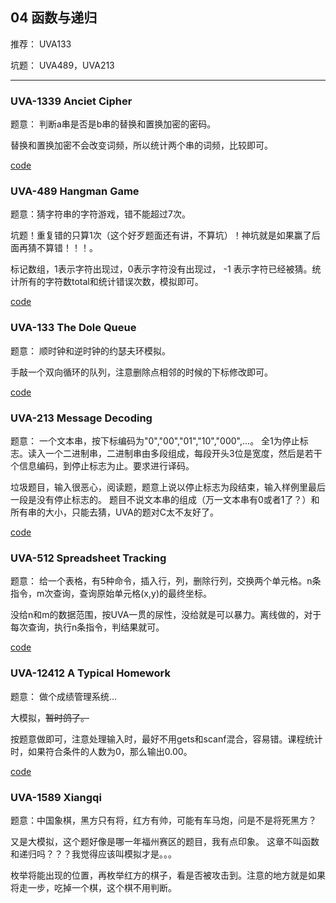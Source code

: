 ## 04 函数与递归

推荐： UVA133 

坑题： UVA489，UVA213

---

### UVA-1339 Anciet Cipher

题意： 判断a串是否是b串的替换和置换加密的密码。

替换和置换加密不会改变词频，所以统计两个串的词频，比较即可。

[code](./uva1339.cpp)


### UVA-489 Hangman Game

题意：猜字符串的字符游戏，错不能超过7次。

坑题！重复错的只算1次（这个好歹题面还有讲，不算坑）！神坑就是如果赢了后面再猜不算错！！！。

标记数组，1表示字符出现过，0表示字符没有出现过， -1 表示字符已经被猜。统计所有的字符数total和统计错误次数，模拟即可。

[code](./uva489.cpp)

### UVA-133 The Dole Queue

题意： 顺时钟和逆时钟的约瑟夫环模拟。

手敲一个双向循环的队列，注意删除点相邻的时候的下标修改即可。

[code](./uva133.cpp)


### UVA-213 Message Decoding 

题意： 一个文本串，按下标编码为"0","00","01","10","000",...。 全1为停止标志。读入一个二进制串，二进制串由多段组成，每段开头3位是宽度，然后是若干个信息编码，到停止标志为止。要求进行译码。

垃圾题目，输入很恶心，阅读题，题意上说以停止标志为段结束，输入样例里最后一段是没有停止标志的。
题目不说文本串的组成（万一文本串有0或者1了？）和所有串的大小，只能去猜，UVA的题对C太不友好了。

[code](./uva213.cpp)

### UVA-512 Spreadsheet Tracking

题意： 给一个表格，有5种命令，插入行，列，删除行列，交换两个单元格。n条指令，m次查询，查询原始单元格(x,y)的最终坐标。

没给n和m的数据范围，按UVA一贯的尿性，没给就是可以暴力。离线做的，对于每次查询，执行n条指令，判结果就可。

[code](./uva512.cpp)


### UVA-12412 A Typical Homework

题意： 做个成绩管理系统...

大模拟，~~暂时鸽了。~~ 

按题意做即可，注意处理输入时，最好不用gets和scanf混合，容易错。课程统计时，如果符合条件的人数为0，那么输出0.00。

[code](./uva12412.cpp)

### UVA-1589 Xiangqi

题意：中国象棋，黑方只有将，红方有帅，可能有车马炮，问是不是将死黑方？

又是大模拟，这个题好像是哪一年福州赛区的题目，我有点印象。 这章不叫函数和递归吗？？？我觉得应该叫模拟才是。。。

枚举将能出现的位置，再枚举红方的棋子，看是否被攻击到。注意的地方就是如果将走一步，吃掉一个棋，这个棋不用判断。









